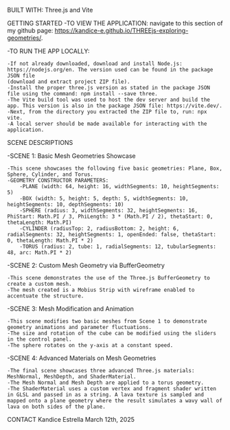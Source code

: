 BUILT WITH: Three.js and Vite

GETTING STARTED 
-TO VIEW THE APPLICATION: navigate to this section of my github page: https://kandice-e.github.io/THREEjs-exploring-geometries/.

-TO RUN THE APP LOCALLY:

    -If not already downloaded, download and install Node.js: https://nodejs.org/en. The version used can be found in the package JSON file
    (download and extract project ZIP file).
    -Install the proper three.js version as stated in the package JSON file using the command: npm install --save three.
    -The Vite build tool was used to host the dev server and build the app. This version is also in the package JSON file: https://vite.dev/.
    -Next, from the directory you extracted the ZIP file to, run: npx vite.
    -A local server should be made available for interacting with the application.

SCENE DESCRIPTIONS

-SCENE 1: Basic Mesh Geometries Showcase

    -This scene showcases the following five basic geometries: Plane, Box, Sphere, Cylinder, and Torus.
    -GEOMETRY CONSTRUCTOR PARAMETERS:
        -PLANE (width: 64, height: 16, widthSegments: 10, heightSegments: 5)
        -BOX (width: 5, height: 5, depth: 5, widthSegments: 10, heightSegments: 10, depthSegments: 10)
        -SPHERE (radius: 3, widthSegments: 32, heightSegments: 16, PhiStart: Math.PI / 3, PhiLength: 3 * (Math.PI / 2), thetaStart: 0, thetaLength: Math.PI)
        -CYLINDER (radiusTop: 2, radiusBottom: 2, height: 6, radialSegments: 32, heightSegments: 1, openEnded: false, thetaStart: 0, thetaLength: Math.PI * 2)
        -TORUS (radius: 2, tube: 1, radialSegments: 12, tubularSegments: 48, arc: Math.PI * 2)

-SCENE 2: Custom Mesh Geometry via BufferGeometry

    -This scene demonstrates the use of the Three.js BufferGeometry to create a custom mesh.
    -The mesh created is a Mobius Strip with wireframe enabled to accentuate the structure.

-SCENE 3: Mesh Modification and Animation

    -This scene modifies two basic meshes from Scene 1 to demonstrate geometry animations and parameter fluctuations.
    -The size and rotation of the cube can be modified using the sliders in the control panel.
    -The sphere rotates on the y-axis at a constant speed. 

-SCENE 4: Advanced Materials on Mesh Geometries

    -The final scene showcases three advanced Three.js materials: MeshNormal, MeshDepth, and ShaderMaterial.
    -The Mesh Normal and Mesh Depth are applied to a torus geometry.
    -The ShaderMaterial uses a custom vertex and fragment shader written in GLSL and passed in as a string. A lava texture is sampled and mapped onto a plane geometry where the result simulates a wavy wall of lava on both sides of the plane. 


CONTACT Kandice Estrella March 12th, 2025
